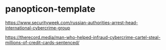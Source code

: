 # panopticon-template

https://www.securityweek.com/russian-authorities-arrest-head-international-cybercrime-group

https://therecord.media/man-who-helped-infraud-cybercrime-cartel-steal-millions-of-credit-cards-sentenced/
